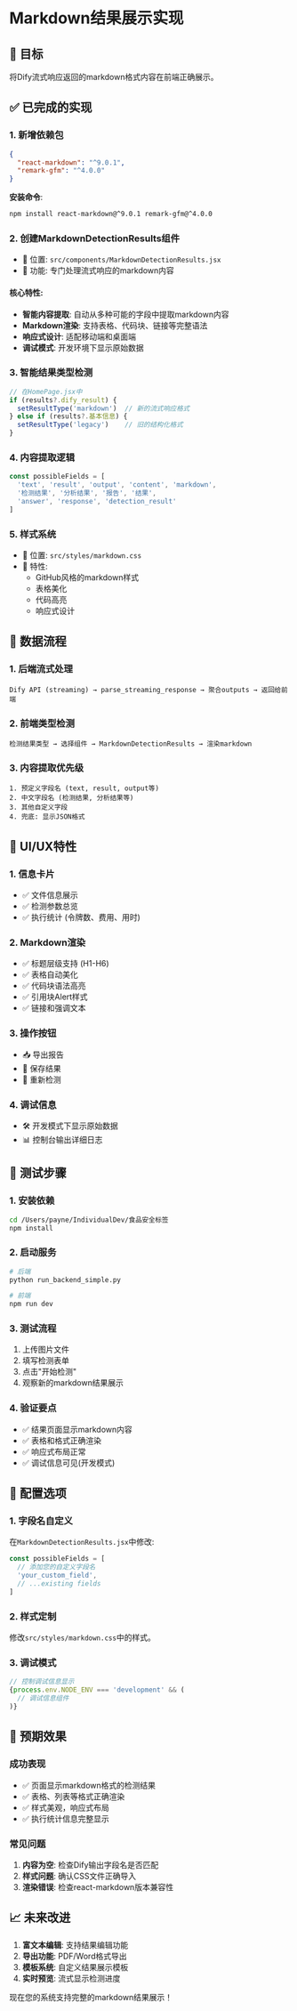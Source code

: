 # Markdown结果展示实现

## 🎯 目标
将Dify流式响应返回的markdown格式内容在前端正确展示。

## ✅ 已完成的实现

### 1. 新增依赖包
```json
{
  "react-markdown": "^9.0.1",
  "remark-gfm": "^4.0.0"
}
```

**安装命令**:
```bash
npm install react-markdown@^9.0.1 remark-gfm@^4.0.0
```

### 2. 创建MarkdownDetectionResults组件
- 📍 位置: `src/components/MarkdownDetectionResults.jsx`
- 🔧 功能: 专门处理流式响应的markdown内容

#### 核心特性:
- **智能内容提取**: 自动从多种可能的字段中提取markdown内容
- **Markdown渲染**: 支持表格、代码块、链接等完整语法
- **响应式设计**: 适配移动端和桌面端
- **调试模式**: 开发环境下显示原始数据

### 3. 智能结果类型检测
```javascript
// 在HomePage.jsx中
if (results?.dify_result) {
  setResultType('markdown')  // 新的流式响应格式
} else if (results?.基本信息) {
  setResultType('legacy')    // 旧的结构化格式
}
```

### 4. 内容提取逻辑
```javascript
const possibleFields = [
  'text', 'result', 'output', 'content', 'markdown', 
  '检测结果', '分析结果', '报告', '结果',
  'answer', 'response', 'detection_result'
]
```

### 5. 样式系统
- 📍 位置: `src/styles/markdown.css`
- 🎨 特性: 
  - GitHub风格的markdown样式
  - 表格美化
  - 代码高亮
  - 响应式设计

## 🔄 数据流程

### 1. 后端流式处理
```
Dify API (streaming) → parse_streaming_response → 聚合outputs → 返回给前端
```

### 2. 前端类型检测
```
检测结果类型 → 选择组件 → MarkdownDetectionResults → 渲染markdown
```

### 3. 内容提取优先级
```
1. 预定义字段名 (text, result, output等)
2. 中文字段名 (检测结果, 分析结果等)
3. 其他自定义字段
4. 兜底: 显示JSON格式
```

## 🎨 UI/UX特性

### 1. 信息卡片
- ✅ 文件信息展示
- ✅ 检测参数总览
- ✅ 执行统计 (令牌数、费用、用时)

### 2. Markdown渲染
- ✅ 标题层级支持 (H1-H6)
- ✅ 表格自动美化
- ✅ 代码块语法高亮
- ✅ 引用块Alert样式
- ✅ 链接和强调文本

### 3. 操作按钮
- 📥 导出报告
- 💾 保存结果  
- 🔄 重新检测

### 4. 调试信息
- 🛠️ 开发模式下显示原始数据
- 📊 控制台输出详细日志

## 🧪 测试步骤

### 1. 安装依赖
```bash
cd /Users/payne/IndividualDev/食品安全标签
npm install
```

### 2. 启动服务
```bash
# 后端
python run_backend_simple.py

# 前端
npm run dev
```

### 3. 测试流程
1. 上传图片文件
2. 填写检测表单
3. 点击"开始检测"
4. 观察新的markdown结果展示

### 4. 验证要点
- ✅ 结果页面显示markdown内容
- ✅ 表格和格式正确渲染
- ✅ 响应式布局正常
- ✅ 调试信息可见(开发模式)

## 🔧 配置选项

### 1. 字段名自定义
在`MarkdownDetectionResults.jsx`中修改:
```javascript
const possibleFields = [
  // 添加您的自定义字段名
  'your_custom_field',
  // ...existing fields
]
```

### 2. 样式定制
修改`src/styles/markdown.css`中的样式。

### 3. 调试模式
```javascript
// 控制调试信息显示
{process.env.NODE_ENV === 'development' && (
  // 调试信息组件
)}
```

## 🚀 预期效果

### 成功表现
- ✅ 页面显示markdown格式的检测结果
- ✅ 表格、列表等格式正确渲染
- ✅ 样式美观，响应式布局
- ✅ 执行统计信息完整显示

### 常见问题
1. **内容为空**: 检查Dify输出字段名是否匹配
2. **样式问题**: 确认CSS文件正确导入
3. **渲染错误**: 检查react-markdown版本兼容性

## 📈 未来改进

1. **富文本编辑**: 支持结果编辑功能
2. **导出功能**: PDF/Word格式导出
3. **模板系统**: 自定义结果展示模板
4. **实时预览**: 流式显示检测进度

现在您的系统支持完整的markdown结果展示！
